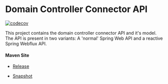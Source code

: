 # Domain Controller Connector API

[![codecov](https://codecov.io/gh/bremersee/dc-con-api/branch/master/graph/badge.svg)](https://codecov.io/gh/bremersee/dc-con-api)

This project contains the domain controller connector API and it's model. The API is present in two 
variants: A 'normal' Spring Web API and a reactive Spring Webflux API.  

#### Maven Site

- [Release](https://bremersee.github.io/dc-con-api/index.html)

- [Snapshot](https://nexus.bremersee.org/repository/maven-sites/dc-con-api/2.2.0-SNAPSHOT/index.html)
